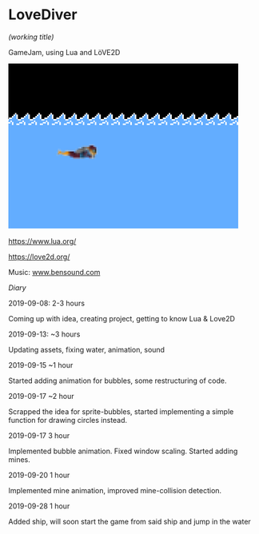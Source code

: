 # LoveDiver 
_(working title)_

GameJam, using Lua and LöVE2D


![ScreenShot](https://raw.githubusercontent.com/ElSiipo/SpelSylt3/master/screenShot.png)


https://www.lua.org/

https://love2d.org/


 Music: www.bensound.com
  
   


_Diary_

2019-09-08: 2-3 hours

Coming up with idea, creating project, getting to know Lua & Love2D


2019-09-13: ~3 hours

Updating assets, fixing water, animation, sound


2019-09-15 ~1 hour

Started adding animation for bubbles, some restructuring of code.


2019-09-17 ~2 hour

Scrapped the idea for sprite-bubbles, started implementing a simple function for drawing circles instead. 


2019-09-17 3 hour

Implemented bubble animation. Fixed window scaling. Started adding mines.


2019-09-20 1 hour

Implemented mine animation, improved mine-collision detection.


2019-09-28 1 hour

Added ship, will soon start the game from said ship and jump in the water 